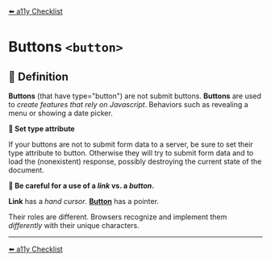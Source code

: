 [⬅️ a11y Checklist](a11y-checklist.md)

# Buttons `<button>`

## 📖 Definition

**Buttons** (that have type="button") are not submit buttons. **Buttons** are used to *create features that rely on Javascript*. Behaviors such as revealing a menu or showing a date picker.

**🛑 Set type attribute**

If your buttons are not to submit form data to a server, be sure to set their type attribute to button. Otherwise they will try to submit form data and to load the (nonexistent) response, possibly destroying the current state of the document.

**🛑 Be careful for a use of a *link* vs. a *button*.**

**Link** has a *hand cursor*.  **[Button](buttons.md)** has a pointer.
  
Their roles are different. Browsers recognize and implement them *differently* with their unique characters.





---
[⬅️ a11y Checklist](a11y-checklist.md)